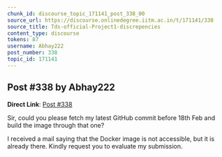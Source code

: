 ```yaml
---
chunk_id: discourse_topic_171141_post_338_00
source_url: https://discourse.onlinedegree.iitm.ac.in/t/171141/338
source_title: Tds-official-Project1-discrepencies
content_type: discourse
tokens: 87
username: Abhay222
post_number: 338
topic_id: 171141
---
```


## Post #338 by Abhay222

**Direct Link**: [Post #338](https://discourse.onlinedegree.iitm.ac.in/t/171141/338)

Sir, could you please fetch my latest GitHub commit before 18th Feb and build the image through that one?

I received a mail saying that the Docker image is not accessible, but it is already there. Kindly request you to evaluate my submission.
